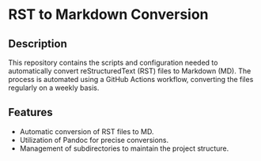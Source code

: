 # RST to Markdown Conversion

## Description
This repository contains the scripts and configuration needed to automatically convert reStructuredText (RST) files to Markdown (MD). The process is automated using a GitHub Actions workflow, converting the files regularly on a weekly basis.

## Features
- Automatic conversion of RST files to MD.
- Utilization of Pandoc for precise conversions.
- Management of subdirectories to maintain the project structure.
